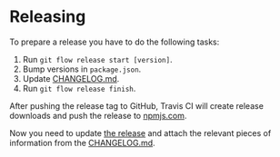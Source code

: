 # Releasing

To prepare a release you have to do the following tasks:

1. Run `git flow release start [version]`.
2. Bump versions in `package.json`.
3. Update [CHANGELOG.md](CHANGELOG.md).
2. Run `git flow release finish`.

After pushing the release tag to GitHub, Travis CI will create release downloads and push the release to [npmjs.com](https://www.npmjs.com).

Now you need to update [the release](https://github.com/heiseonline/shariff/releases) and attach the relevant pieces of information from the [CHANGELOG.md](CHANGELOG.md).
